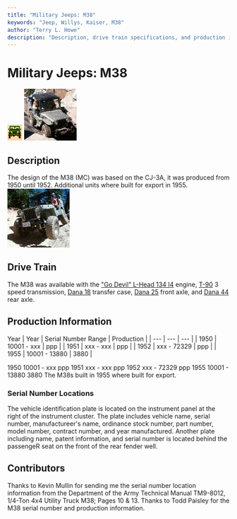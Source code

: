 ```yaml
---
title: "Military Jeeps: M38"
keywords: "Jeep, Willys, Kaiser, M38"
author: "Terry L. Howe"
description: "Description, drive train specifications, and production information for the Willys Jeep M38"
---
```


# Military Jeeps: M38
![military jeeps](/images/military.gif)
[![](/images/m38s_.gif)](/images/m38s.gif)
## Description
The design of the M38 (MC) was based on the CJ-3A, it was
produced from 1950 until 1952.  Additional units where built for
export in 1955.
[![](/images/m38f_.gif)](/images/m38f.gif)
## Drive Train
The M38 was available with the
["Go Devil" L-Head 134 I4](/engine/godevil134.html)
engine,
[T-90](/trans/t90.html) 3 speed transmission,
[Dana 18](/xfer/d18.html) transfer case,
[Dana 25](/axle/d25.html) front axle, and
[Dana 44](/axle/d44.html) rear axle.
## Production Information
Year
| Year | Serial Number Range | Production |
| --- | --- | --- |
| 1950 | 10001 - xxx | ppp |
| 1951 | xxx - xxx | ppp |
| 1952 | xxx - 72329 | ppp |
| 1955 | 10001 - 13880 | 3880 |

1950
10001 - xxx
ppp
1951
xxx - xxx
ppp
1952
xxx - 72329
ppp
1955
10001 - 13880
3880
The M38s built in 1955 where built for export.
### Serial Number Locations
The vehicle identification plate is located on the instrument panel at
the right of the instrument cluster.  The plate includes vehicle name,
serial number, manufactureer's name, ordinance stock number, part
number, model number, contract number, and year manufactured.
Another plate including name, patent information, and serial number is
located behind the passengeR seat on the  front of the rear fender well.
## Contributors
Thanks to Kevin Mullin for sending me the serial number location
information from the Department of the Army Technical Manual TM9-8012,
1/4-Ton 4x4 Utility Truck M38; Pages 10 & 13.
Thanks to Todd Paisley for the M38 serial number and production
information.